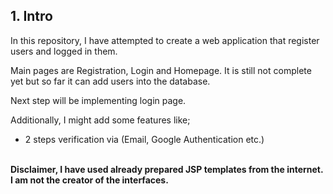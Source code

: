 ## 1. Intro

In this repository, I have attempted to create 
a web application that register users and logged in them.

Main pages are Registration, Login and Homepage.
It is still not complete yet but so far it can add users into 
the database.

Next step will be implementing login page.

Additionally, I might add some features like;
+ 2 steps verification via (Email, Google Authentication etc.)


<br>
<b>
Disclaimer, I have used already prepared JSP templates from the internet.
I am not the creator of the interfaces.
</b>
